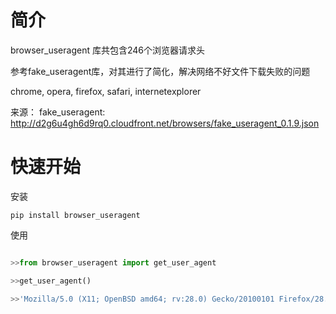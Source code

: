 # 简介

browser_useragent 库共包含246个浏览器请求头

参考fake_useragent库，对其进行了简化，解决网络不好文件下载失败的问题

chrome, opera, firefox, safari, internetexplorer


来源： fake_useragent:
http://d2g6u4gh6d9rq0.cloudfront.net/browsers/fake_useragent_0.1.9.json


# 快速开始

安装

```
pip install browser_useragent
```

使用

```python

>>from browser_useragent import get_user_agent

>>get_user_agent()

>>'Mozilla/5.0 (X11; OpenBSD amd64; rv:28.0) Gecko/20100101 Firefox/28.0'

```